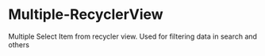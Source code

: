 # Multiple-RecyclerView
Multiple Select Item from recycler view. Used for filtering data in search and others


